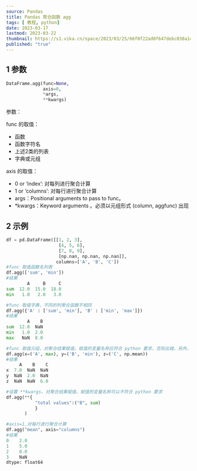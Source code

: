 ```yaml
---
source: Pandas
title: Pandas 聚合函数 agg
tags: [ 教程, python]
date: 2023-03-17
lastmod: 2023-03-22 
thumbnail: https://s1.vika.cn/space/2023/03/25/66f0f22ad0f647debc038a14caf617f7?attname=sunrise-7852888_960_720.jpg
published: "true"
---
```



## 1 参数  

```python
DataFrame.agg(func=None,
              axis=0,
              *args,
              **kwargs)
```  

参数：  

func 的取值：
- 函数
- 函数字符名
- 上述2类的列表
- 字典或元组  

axis 的取值：
- 0 or ‘index’: 对每列进行聚合计算
- 1 or ‘columns’: 对每行进行聚合计算
- args：Positional arguments to pass to func。
- *kwargs：Keyword arguments 。必须以元组形式 (column, aggfunc) 出现
  
## 2 示例  

```python
df = pd.DataFrame([[1, 2, 3],
                    [4, 5, 6],
                    [7, 8, 9],
                    [np.nan, np.nan, np.nan]],
                   columns=['A', 'B', 'C'])
#func 取值函数名列表
df.agg(['sum', 'min'])
#结果
        A     B     C
sum  12.0  15.0  18.0
min   1.0   2.0   3.0  

#func 取值字典，不同的列聚合函数不相同
df.agg({'A' : ['sum', 'min'], 'B' : ['min', 'max']})
#结果
        A    B
sum  12.0  NaN
min   1.0  2.0
max   NaN  8.0 

#func 取值元组，对聚合结果赋值。赋值的变量名称应符合 python 要求，否则出错。另外，也可以在聚合完成后，用 rename 方法。
df.agg(x=('A', max), y=('B', 'min'), z=('C', np.mean))
#结果
     A    B    C
x  7.0  NaN  NaN
y  NaN  2.0  NaN
z  NaN  NaN  6.0

#设置 **kwargs，对聚合结果赋值。赋值的变量名称可以不符合 python 要求
df.agg(**{
           "total values":("B", sum)
           }
       )  

#axis=1,对每行进行聚合计算
df.agg("mean", axis="columns")
#结果
0    2.0
1    5.0
2    8.0
3    NaN
dtype: float64
```